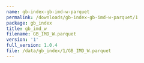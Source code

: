 ```yaml
---
name: gb-index-gb-imd-w-parquet
permalink: /downloads/gb-index-gb-imd-w-parquet/1
package: gb_index
title: gb_imd_w
filename: GB_IMD_W.parquet
version: '1'
full_version: 1.0.4
file: /data/gb_index/1/GB_IMD_W.parquet
---
```

